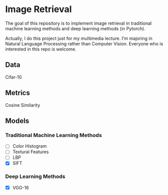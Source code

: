 # Image Retrieval

The goal of this repository is to implement image retrieval in traditional machine learning methods and deep learning methods (in Pytorch).

Actually, I do this project just for my multimedia lecture. I'm majoring in Natural Language Processing rather than Computer Vision. Everyone who is interested in this repo is welcome.

## Data

Cifar-10

## Metrics

Cosine Similarity

## Models

### Traditional Machine Learning Methods

- [ ] Color Histogram
- [ ] Textural Features
- [ ] LBP
- [x] SIFT

### Deep Learning Methods

- [x] VGG-16
